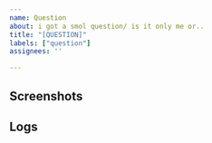 ```yaml
---
name: Question
about: i got a smol question/ is it only me or..
title: "[QUESTION]"
labels: ["question"]
assignees: ''

---
```


<!--- this template is **ONLY** used for asking questions, use other templates for other stuff -->

<!--- what is it cutie -->

## Screenshots
<!--- upload any screenshot/video if u got, makes things easier-->

## Logs
<!--- Go to settings > about > share logs -->
